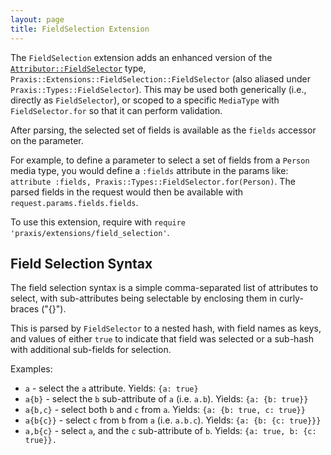 ```yaml
---
layout: page
title: FieldSelection Extension
---
```


The `FieldSelection` extension adds an enhanced version of the  [`Attributor::FieldSelector`](https://github.com/rightscale/attributor/wiki/FieldSelector) type, `Praxis::Extensions::FieldSelection::FieldSelector` (also aliased under `Praxis::Types::FieldSelector`). This may be used both generically (i.e., directly as `FieldSelector`), or scoped to a specific `MediaType` with `FieldSelector.for` so that it can perform validation.

After parsing, the selected set of fields is available as the `fields` accessor on the parameter.

For example, to define a parameter to select a set of fields from a `Person` media type, you would define a `:fields` attribute in the params like: `attribute :fields, Praxis::Types::FieldSelector.for(Person)`. The parsed fields in the request would then be available with `request.params.fields.fields`.

To use this extension, require with  `require 'praxis/extensions/field_selection'`.


## Field Selection Syntax

The field selection syntax is a simple comma-separated list of attributes to select, with sub-attributes being selectable by enclosing them in curly-braces ("{}").

This is parsed by `FieldSelector` to a nested hash, with field names as keys, and values of either `true` to indicate that field was selected or a sub-hash with additional sub-fields for selection.

Examples:
* `a` - select the `a` attribute. Yields: `{a: true}`
* `a{b}` - select the `b` sub-attribute of `a` (i.e. `a.b`). Yields: `{a: {b: true}}`
* `a{b,c}` - select both `b` and `c` from `a`. Yields: `{a: {b: true, c: true}}`
* `a{b{c}}` - select `c` from `b` from `a` (i.e. `a.b.c`). Yields: `{a: {b: {c: true}}}`
* `a,b{c}` - select `a`, and the `c` sub-attribute of `b`. Yields: `{a: true, b: {c: true}}.`
